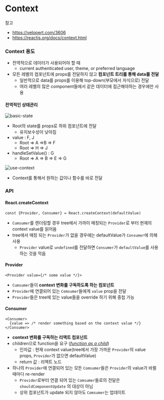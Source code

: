 # Context

참고

- https://velopert.com/3606
- https://reactjs.org/docs/context.html





### Context 용도

- 전역적으로 데이터가 사용되어야 할 때
  - current authenticated user, theme, or preferred language
- 모든 레벨의 컴포넌트에 props를 전달하지 않고 **컴포넌트 트리를 통해 data를 전달**
  - 일반적으로 data를 props를 이용해 top-down(부모에서 자식으로) 전달
  - 여러 레벨의 많은 component들에서 같은 데이터에 접근해야하는 경우에만 사용



#### 전역적인 상태관리

![basic-state](https://i.imgur.com/tmOeRAT.png)

- Root의 state를 props로 하위 컴포넌트에 전달
  - 유지보수성이 낮아짐
- value : F, J
  - Root => A =>B =>  F
  - Root => H => J 
- handleSetValue() : G
  - Root => A => B => E => G



![use-context](https://i.imgur.com/iyNKCIz.png)

- Context를 통해서 원하는 값이나 함수를 바로 전달



### API

#### React.createContext

```react
const {Provider, Consumer} = React.createContext(defaultValue)
```

- `Cumsumer`를 렌더링할 경우 tree에서 가까이 매칭되는 `Provider`로 부터 현재의 context value를 읽어옴
- tree에서 매칭 되는 `Provider`가 없을 경우에는 defaultValue가 `Consumer`에 의해 사용
  - `Provider` value로 `undefined`를 전달하면 `Consumer`가 `defaultValue`를 사용하는 것을 막음



#### Provider

```react
<Provider value={/* some value */}>
```

- `Cumsumer`들이 **context 변화를 구독하도록 하는 컴포넌트**
- `Provider`에 연결되어 있는 `Comsumer`들에게 `value` prop을 전달
- `Provider`들은 tree에 있는 value들을 override 하기 위해 중첩 가능



#### Consumer

```react
<Consumer>
  {value => /* render something based on the context value */}
</Consumer>
```

- **context 변화를 구독하는 리액트 컴포넌트**
- children으로 function을 요구 ([*function as a child*](https://reactjs.org/docs/render-props.html))
  - 인자값 : 현재 context value(tree에서 가장 가까운 `Provider`의 value props, `Provider`가 없으면 defaultValue)
  - return 값 : 리액트 노드
- 하나의 `Provider`에 연결되어 있는 모든 `Comsumer`들은 `Provider`의 value가 바뀔 때마다 re-render
  - `Provider`로부터 연결 되어 있는 `Comsumer`들로의 전달은 `shouldComponentUpdate` 의 대상이 아님
  - 상위 컴포넌트가 update 되지 않아도 `Comsumer`는 업데이트 


